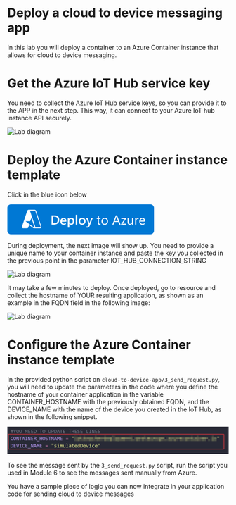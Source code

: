 # Deploy a cloud to device messaging app


In this lab you will deploy a container to an Azure Container instance that allows for cloud to device messaging. 

# Get the Azure IoT Hub service key

You need to collect the Azure IoT Hub service keys, so you can provide it to the APP in the next step. This way, it can connect to your Azure IoT hub instance API securely. 

![Lab diagram](../images/cloud_to_device_1.jpg "Header Image")

# Deploy the Azure Container instance template 

Click in the blue icon below

[![Deploy To Azure](https://raw.githubusercontent.com/Azure/azure-quickstart-templates/master/1-CONTRIBUTION-GUIDE/images/deploytoazure.svg?sanitize=true)](https://portal.azure.com/#create/Microsoft.Template/uri/https%3A%2F%2Fraw.githubusercontent.com%2FSeryioGonzalez%2FAzure_IoT_Lab%2Fmaster%2Fcloud-to-device-app%2Faci_template.json) 

During deployment, the next image will show up.
You need to provide a unique name to your container instance and paste the key you collected in the previous point in the parameter IOT_HUB_CONNECTION_STRING

![Lab diagram](../images/customDeployment.png "Header Image")

It may take a few minutes to deploy. Once deployed, go to resource and collect the hostname of YOUR resulting application, as shown as an example in the FQDN field in the following image:

![Lab diagram](../images/fqdn.png "Header Image")


# Configure the Azure Container instance template 

In the provided python script on `cloud-to-device-app/3_send_request.py`, you will need to update the parameters in the code where you define the hostname of your container application in the variable CONTAINER_HOSTNAME with the previously obtained FQDN, and the DEVICE_NAME with the name of the device you created in the IoT Hub, as shown in the following snippet.

![Lab diagram](../images/pythoncloudtodevice.png "Header Image")

To see the message sent by the `3_send_request.py` script, run the script you used in Module 6 to see the messages sent manually from Azure. 

You have a sample piece of logic you can now integrate in your application code for sending cloud to device messages
